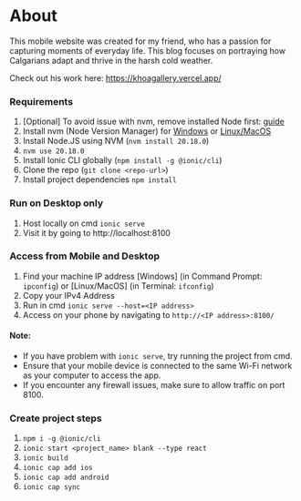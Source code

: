# About
This mobile website was created for my friend, who has a passion for capturing moments of everyday life. This blog focuses on portraying how Calgarians adapt and thrive in the harsh cold weather.


Check out his work here: https://khoagallery.vercel.app/

### Requirements
1. [Optional] To avoid issue with nvm, remove installed Node first: [guide](https://www.geeksforgeeks.org/how-to-completely-remove-node-js-from-windows/)
2. Install nvm (Node Version Manager) for [Windows](https://github.com/coreybutler/nvm-windows) or [Linux/MacOS](https://github.com/nvm-sh/nvm)
3. Install Node.JS using NVM (`nvm install 20.18.0`)
4. `nvm use 20.18.0`
4. Install Ionic CLI globally (`npm install -g @ionic/cli`)
5. Clone the repo (`git clone <repo-url>`)
6. Install project dependencies `npm install`


### Run on Desktop only
1. Host locally on cmd `ionic serve`
3. Visit it by going to http://localhost:8100

### Access from Mobile and Desktop
1. Find your machine IP address [Windows] (in Command Prompt: `ipconfig`) or [Linux/MacOS] (in Terminal: `ifconfig`)
2. Copy your IPv4 Address
3. Run in cmd `ionic serve --host=<IP address>`
4. Access on your phone by navigating to `http://<IP address>:8100/`

#### Note: 
- If you have problem with `ionic serve`, try running the project from cmd.
- Ensure that your mobile device is connected to the same Wi-Fi network as your computer to access the app.
- If you encounter any firewall issues, make sure to allow traffic on port 8100.

### Create project steps
1. `npm i -g @ionic/cli`
2. `ionic start <project_name> blank --type react`
3. `ionic build`
4. `ionic cap add ios`
5. `ionic cap add android`
6. `ionic cap sync`
